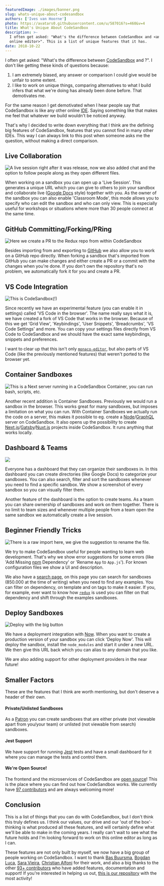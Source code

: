 ```yaml
---
featuredImage: ./images/banner.png
slug: whats-unique-about-codesandbox
authors: ['Ives van Hoorne']
photo: https://avatars0.githubusercontent.com/u/587016?s=460&v=4
title: What's Unique About CodeSandbox
description: >-
  I often get asked: "What's the difference between CodeSandbox and <another
  online editor>". This is a list of unique features that it has.
date: 2018-10-22
---
```


I often get asked: "What's the difference between
[CodeSandbox](https://codesandbox.io) and <another online editor>?". I don't
like getting these kinds of questions because:

1. I am extremely biased, any answer or comparison I could give would be unfair
   to some extent.
2. I like to work on unique things, comparing alternatives to what I build
   infers that what we're doing has already been done before. That demotivates
   me.

For the same reason I get demotivated when I hear people say that CodeSandbox is
like any other online
[IDE](https://en.wikipedia.org/wiki/Integrated_development_environment). Saying
something like that makes me feel that whatever we build wouldn't be noticed
anyway.

That's why I decided to write down everything that I think are the defining big
features of CodeSandbox, features that you cannot find in many other IDEs. This
way I can always link to this post when someone asks me the question, without
making a direct comparison.

## Live Collaboration

![A live session right after it was release, now we also added chat and the option to follow people along as they open different files.](./images/0.png)

When working on a sandbox you can open up a 'Live Session'. This generates a
unique URL which you can give to others to join your sandbox and collaborate
live ([Google Docs](https://docs.google.com) style) together with you. As the
owner of the sandbox you can also enable 'Classroom Mode', this mode allows you
to specify who can edit the sandbox and who can only view. This is especially
useful for workshops or situations where more than 30 people connect at the same
time.

## GitHub Committing/Forking/PRing

![Here we create a PR to the Redux repo from within CodeSandbox](./images/1.png)

Besides importing from and exporting to [GitHub](https://github.com) we also
allow you to work on a GitHub repo directly. When forking a sandbox that's
imported from GitHub you can make changes and either create a PR or a commit
with the changes when you're done. If you don't own the repository that's no
problem, we automatically fork it for you and create a PR.

## VS Code Integration

![This is CodeSandbox(!)](./images/2.png)

Since recently we have an experimental feature (you can enable it in settings)
called 'VS Code in the browser'. The name really says what it is, we have
created a fork of VS Code that works in the browser. Because of this we get
'Grid View', 'Keybindings', 'User Snippets', 'Breadcrumbs', 'VS Code Settings'
and more. You can copy your settings files directly from VS Code to CodeSandbox
and we should have the exact same keybindings, snippets and preferences.

I want to clear up that this isn't only
[`monaco-editor`](https://github.com/Microsoft/monaco-editor), but also parts of
VS Code (like the previously mentioned features) that weren't ported to the
browser yet.

## Container Sandboxes

![This is a Next server running in a CodeSandbox Container, you can run bash, scripts, etc.](./images/3.png)

Another recent addition is Container Sandboxes. Previously we would run a
sandbox in the browser. This works great for many sandboxes, but imposes a
limitation on what you can run. With Container Sandboxes we actually run the
code on a server, this makes it possible to eg. create a
[Node](https://github.com/nodejs/node)/[GraphQL](https://graphql.org) server on
CodeSandbox. It also opens up the possibility to create
[Next.js](https://github.com/zeit/next.js)/[Gatsby](https://github.com/gatsbyjs/gatsby)/[Nuxt.js](https://github.com/nuxt/nuxt.js)
projects inside CodeSandbox. It runs anything that works locally.

## Dashboard & Teams

![](./images/4.png)

Everyone has a dashboard that they can organize their sandboxes in. In this
dashboard you can create directories (like Google Docs) to categorize your
sandboxes. You can also search, filter and sort the sandboxes whenever you need
to find a specific sandbox. We show a screenshot of every sandbox so you can
visually filter them.

Another feature of the dashboard is the option to create teams. As a team you
can share ownership of sandboxes and work on them together. There is no limit to
team sizes and whenever multiple people from a team open the same sandbox we
automatically create a live session.

## Beginner Friendly Tricks

![There is a raw import here, we give the suggestion to rename the file.](./images/5.png)

We try to make CodeSandbox useful for people wanting to learn web development.
That's why we show error suggestions for some errors (like 'Add Missing
[npm](https://npmjs.com) Dependency' or 'Rename `App` to `App.js`'). For known
configuration files we show a UI and description.

We also have a [search page](https://codesandbox.io/search), on this page you
can search for sandboxes (850.000 at the time of writing) when you need to find
any examples. You can filter on dependency, on template and on tags to make it
easier. If you, for example, ever want to know how
[`redux`](https://github.com/reduxjs/redux) is used you can filter on that
dependency and shift through the examples sandboxes.

## Deploy Sandboxes

![Deploy with the big button](./images/6.png)

We have a deployment integration with [Now](https://zeit.co/now). When you want
to create a production version of your sandbox you can click 'Deploy Now'. This
will deploy the sandbox, install the `node_modules` and start it under a new
URL. We then give this URL back which you can alias to any domain that you like.

We are also adding support for other deployment providers in the near future!

## Smaller Factors

These are the features that I think are worth mentioning, but don't deserve a
header of their own.

#### Private/Unlisted Sandboxes

As a [Patron](https://codesandbox.io/patron) you can create sandboxes that are
either private (not viewable apart from you/your team) or unlisted (not viewable
from search) sandboxes.

#### Jest Support

We have support for running [Jest](https://github.com/facebook/jest) tests and
have a small dashboard for it where you can manage the tests and control them.

#### We're Open Source!

The frontend and the microservices of CodeSandbox are
[open source](https://github.com/codesandbox/codesandbox-client)! This is the
place where you can find out how CodeSandbox works. We currently have
[97 contributors](https://github.com/codesandbox/codesandbox-client/graphs/contributors)
and are always welcoming more!

## Conclusion

This is a list of things that you can do with CodeSandbox, but I don't think
this truly defines us. I think our values, our drive and our 'out of the
box'-thinking is what produced all these features, and will certainly define
what we'll be able to make in the coming years. I really can't wait to see what
the future holds and I'm looking forward to work on this online editor as long
as I can.

These features are not only built by myself, we now have a big group of people
working on CodeSandbox. I want to thank
[Bas Buursma](https://twitter.com/bazzjuh),
[Bogdan Luca](https://twitter.com/lucabogdan),
[Sara Vieira](https://twitter.com/NikkitaFTW),
[Christian Alfoni](https://twitter.com/christianalfoni) for their work, and also
a big thanks to the other
[93+ contributors](https://github.com/codesandbox/codesandbox-client/graphs/contributors)
who have added features, documentation and support! If you're interested in
helping us out,
[this is our repository](https://github.com/codesandbox/codesandbox-client) with
the most activity!

